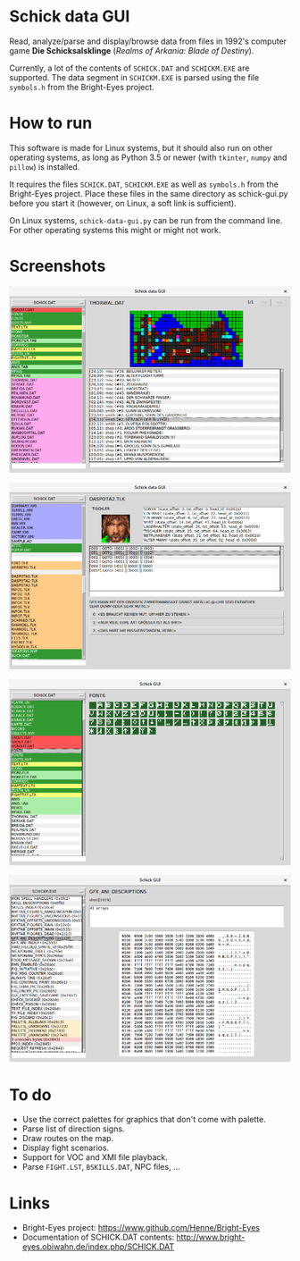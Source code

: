 
Schick data GUI
===============

Read, analyze/parse and display/browse data from files in 1992's computer game
**Die Schicksalsklinge** (*Realms of Arkania: Blade of Destiny*).

Currently, a lot of the contents of `SCHICK.DAT` and `SCHICKM.EXE` are supported.
The data segment in `SCHICKM.EXE` is parsed using the file `symbols.h` from the
Bright-Eyes project.

How to run
==========

This software is made for Linux systems, but it should also run on other
operating systems, as long as Python 3.5 or newer (with `tkinter`, `numpy` and `pillow`) is
installed.

It requires the files `SCHICK.DAT`, `SCHICKM.EXE` as well as `symbols.h` from the
Bright-Eyes project. Place these files in the same directory as schick-gui.py
before you start it (however, on Linux, a soft link is sufficient).

On Linux systems, `schick-data-gui.py` can be run from the command line. For other
operating systems this might or might not work.

Screenshots
===========

![screenshot4](https://raw.githubusercontent.com/tuxor1337/schick-data-gui/master/screenshot4.png "Display automap in SCHICKM.DAT")

![screenshot3](https://raw.githubusercontent.com/tuxor1337/schick-data-gui/master/screenshot3.png "Display a dialog in SCHICKM.DAT")

![screenshot1](https://raw.githubusercontent.com/tuxor1337/schick-data-gui/master/screenshot.png "Display FONT6 in SCHICKM.DAT")

![screenshot2](https://raw.githubusercontent.com/tuxor1337/schick-data-gui/master/screenshot2.png "Display a variable in SCHICK.EXE")

To do
=====

* Use the correct palettes for graphics that don't come with palette.
* Parse list of direction signs.
* Draw routes on the map.
* Display fight scenarios.
* Support for VOC and XMI file playback.
* Parse `FIGHT.LST`, `BSKILLS.DAT`, NPC files, ...

Links
=====

* Bright-Eyes project: https://www.github.com/Henne/Bright-Eyes
* Documentation of SCHICK.DAT contents: http://www.bright-eyes.obiwahn.de/index.php/SCHICK.DAT

